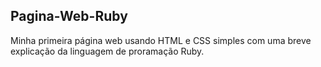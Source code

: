 <h2>Pagina-Web-Ruby</h2>

<p>Minha primeira página web usando HTML e CSS simples com uma breve explicação da linguagem de proramação Ruby.</p>
